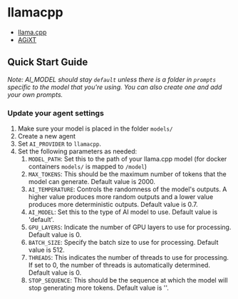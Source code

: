# llamacpp
- [llama.cpp](https://github.com/ggerganov/llama.cpp)
- [AGiXT](https://github.com/Josh-XT/AGiXT)

## Quick Start Guide
_Note: AI_MODEL should stay `default` unless there is a folder in `prompts` specific to the model that you're using. You can also create one and add your own prompts._

### Update your agent settings
1. Make sure your model is placed in the folder `models/`
2. Create a new agent
3. Set `AI_PROVIDER` to `llamacpp`.
4. Set the following parameters as needed:
    1. `MODEL_PATH`: Set this to the path of your llama.cpp model (for docker containers `models/` is mapped to `/model`)
    2. `MAX_TOKENS`: This should be the maximum number of tokens that the model can generate. Default value is 2000.
    3. `AI_TEMPERATURE`: Controls the randomness of the model's outputs. A higher value produces more random outputs and a lower value produces more deterministic outputs. Default value is 0.7.
    4. `AI_MODEL`: Set this to the type of AI model to use. Default value is 'default'.
    5. `GPU_LAYERS`: Indicate the number of GPU layers to use for processing. Default value is 0.
    6. `BATCH_SIZE`: Specify the batch size to use for processing. Default value is 512.
    7. `THREADS`: This indicates the number of threads to use for processing. If set to 0, the number of threads is automatically determined. Default value is 0.
    8. `STOP_SEQUENCE`: This should be the sequence at which the model will stop generating more tokens. Default value is '</s>'.
